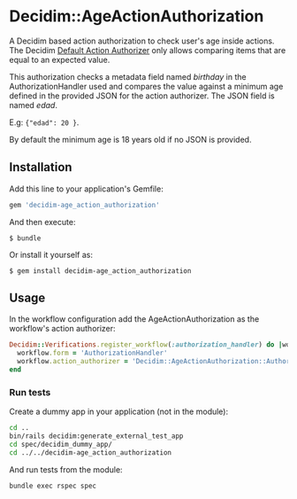 # Decidim::AgeActionAuthorization

A Decidim based action authorization to check user's age inside actions. The Decidim
[Default Action Authorizer](https://github.com/decidim/decidim/blob/5e5377b4dbb7bfb73f916d7d0a7c41014ac1960f/decidim-verifications/lib/decidim/verifications/default_action_authorizer.rb) only allows comparing items that are equal to an expected value.

This authorization checks a metadata field named _birthday_ in the  AuthorizationHandler used and compares the value against a minimum age defined in the provided JSON for the action authorizer. The JSON field is named _edad_.

E.g: `{"edad": 20 }`.

By default the minimum age is 18 years old if no JSON is provided.

## Installation

Add this line to your application's Gemfile:

```ruby
gem 'decidim-age_action_authorization'
```

And then execute:

    $ bundle

Or install it yourself as:

    $ gem install decidim-age_action_authorization

## Usage

In the workflow configuration add the AgeActionAuthorization as the workflow's action authorizer:

```ruby
Decidim::Verifications.register_workflow(:authorization_handler) do |workflow|
  workflow.form = 'AuthorizationHandler'
  workflow.action_authorizer = 'Decidim::AgeActionAuthorization::Authorizer'
end
```

### Run tests

Create a dummy app in your application (not in the module):

```bash
cd ..
bin/rails decidim:generate_external_test_app
cd spec/decidim_dummy_app/
cd ../../decidim-age_action_authorization
```

And run tests from the module:

```bash
bundle exec rspec spec
```
